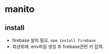 # manito

## install

- firebase 설치 필요.
  `npm install firebase`
- 최상위에 .env파일 생성 후 firebase관련 키 입력.
